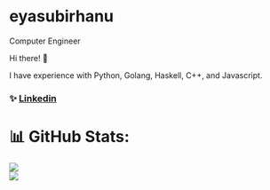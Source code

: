 # eyasubirhanu
Computer Engineer

Hi there! 👋

I have experience with Python, Golang, Haskell, C++, and Javascript.
### ✨ [Linkedin](https://www.linkedin.com/in/eyasu-birhanu-4665701a3/)


# 📊 GitHub Stats:
![](https://github-readme-streak-stats.herokuapp.com/?user=eyasubirhanu&theme=dark&hide_border=false)<br/>
![](https://github-readme-stats.vercel.app/api/top-langs/?username=eyasubirhanu&theme=dark&hide_border=false&include_all_commits=false&count_private=false&layout=compact)




